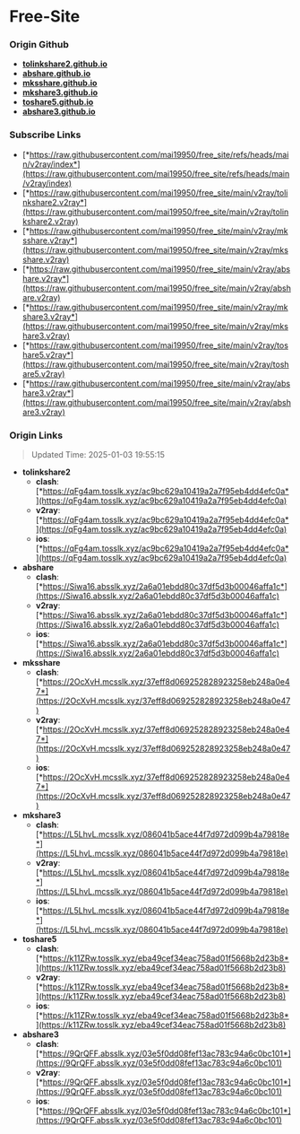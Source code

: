 # Free-Site

### Origin Github

- [**tolinkshare2.github.io**](https://github.com/tolinkshare2/tolinkshare2.github.io)
- [**abshare.github.io**](https://github.com/abshare/abshare.github.io)
- [**mksshare.github.io**](https://github.com/mksshare/mksshare.github.io)
- [**mkshare3.github.io**](https://github.com/mkshare3/mkshare3.github.io)
- [**toshare5.github.io**](https://github.com/toshare5/toshare5.github.io)
- [**abshare3.github.io**](https://github.com/abshare3/abshare3.github.io)

### Subscribe Links

- [*https://raw.githubusercontent.com/mai19950/free_site/refs/heads/main/v2ray/index*](https://raw.githubusercontent.com/mai19950/free_site/refs/heads/main/v2ray/index)
- [*https://raw.githubusercontent.com/mai19950/free_site/main/v2ray/tolinkshare2.v2ray*](https://raw.githubusercontent.com/mai19950/free_site/main/v2ray/tolinkshare2.v2ray)
- [*https://raw.githubusercontent.com/mai19950/free_site/main/v2ray/mksshare.v2ray*](https://raw.githubusercontent.com/mai19950/free_site/main/v2ray/mksshare.v2ray)
- [*https://raw.githubusercontent.com/mai19950/free_site/main/v2ray/abshare.v2ray*](https://raw.githubusercontent.com/mai19950/free_site/main/v2ray/abshare.v2ray)
- [*https://raw.githubusercontent.com/mai19950/free_site/main/v2ray/mkshare3.v2ray*](https://raw.githubusercontent.com/mai19950/free_site/main/v2ray/mkshare3.v2ray)
- [*https://raw.githubusercontent.com/mai19950/free_site/main/v2ray/toshare5.v2ray*](https://raw.githubusercontent.com/mai19950/free_site/main/v2ray/toshare5.v2ray)
- [*https://raw.githubusercontent.com/mai19950/free_site/main/v2ray/abshare3.v2ray*](https://raw.githubusercontent.com/mai19950/free_site/main/v2ray/abshare3.v2ray)

### Origin Links

> Updated Time: 2025-01-03 19:55:15

- **tolinkshare2**
  - **clash**: [*https://qFg4am.tosslk.xyz/ac9bc629a10419a2a7f95eb4dd4efc0a*](https://qFg4am.tosslk.xyz/ac9bc629a10419a2a7f95eb4dd4efc0a)
  - **v2ray**: [*https://qFg4am.tosslk.xyz/ac9bc629a10419a2a7f95eb4dd4efc0a*](https://qFg4am.tosslk.xyz/ac9bc629a10419a2a7f95eb4dd4efc0a)
  - **ios**: [*https://qFg4am.tosslk.xyz/ac9bc629a10419a2a7f95eb4dd4efc0a*](https://qFg4am.tosslk.xyz/ac9bc629a10419a2a7f95eb4dd4efc0a)
- **abshare**
  - **clash**: [*https://Siwa16.absslk.xyz/2a6a01ebdd80c37df5d3b00046affa1c*](https://Siwa16.absslk.xyz/2a6a01ebdd80c37df5d3b00046affa1c)
  - **v2ray**: [*https://Siwa16.absslk.xyz/2a6a01ebdd80c37df5d3b00046affa1c*](https://Siwa16.absslk.xyz/2a6a01ebdd80c37df5d3b00046affa1c)
  - **ios**: [*https://Siwa16.absslk.xyz/2a6a01ebdd80c37df5d3b00046affa1c*](https://Siwa16.absslk.xyz/2a6a01ebdd80c37df5d3b00046affa1c)
- **mksshare**
  - **clash**: [*https://2OcXvH.mcsslk.xyz/37eff8d069252828923258eb248a0e47*](https://2OcXvH.mcsslk.xyz/37eff8d069252828923258eb248a0e47)
  - **v2ray**: [*https://2OcXvH.mcsslk.xyz/37eff8d069252828923258eb248a0e47*](https://2OcXvH.mcsslk.xyz/37eff8d069252828923258eb248a0e47)
  - **ios**: [*https://2OcXvH.mcsslk.xyz/37eff8d069252828923258eb248a0e47*](https://2OcXvH.mcsslk.xyz/37eff8d069252828923258eb248a0e47)
- **mkshare3**
  - **clash**: [*https://L5LhvL.mcsslk.xyz/086041b5ace44f7d972d099b4a79818e*](https://L5LhvL.mcsslk.xyz/086041b5ace44f7d972d099b4a79818e)
  - **v2ray**: [*https://L5LhvL.mcsslk.xyz/086041b5ace44f7d972d099b4a79818e*](https://L5LhvL.mcsslk.xyz/086041b5ace44f7d972d099b4a79818e)
  - **ios**: [*https://L5LhvL.mcsslk.xyz/086041b5ace44f7d972d099b4a79818e*](https://L5LhvL.mcsslk.xyz/086041b5ace44f7d972d099b4a79818e)
- **toshare5**
  - **clash**: [*https://k11ZRw.tosslk.xyz/eba49cef34eac758ad01f5668b2d23b8*](https://k11ZRw.tosslk.xyz/eba49cef34eac758ad01f5668b2d23b8)
  - **v2ray**: [*https://k11ZRw.tosslk.xyz/eba49cef34eac758ad01f5668b2d23b8*](https://k11ZRw.tosslk.xyz/eba49cef34eac758ad01f5668b2d23b8)
  - **ios**: [*https://k11ZRw.tosslk.xyz/eba49cef34eac758ad01f5668b2d23b8*](https://k11ZRw.tosslk.xyz/eba49cef34eac758ad01f5668b2d23b8)
- **abshare3**
  - **clash**: [*https://9QrQFF.absslk.xyz/03e5f0dd08fef13ac783c94a6c0bc101*](https://9QrQFF.absslk.xyz/03e5f0dd08fef13ac783c94a6c0bc101)
  - **v2ray**: [*https://9QrQFF.absslk.xyz/03e5f0dd08fef13ac783c94a6c0bc101*](https://9QrQFF.absslk.xyz/03e5f0dd08fef13ac783c94a6c0bc101)
  - **ios**: [*https://9QrQFF.absslk.xyz/03e5f0dd08fef13ac783c94a6c0bc101*](https://9QrQFF.absslk.xyz/03e5f0dd08fef13ac783c94a6c0bc101)
